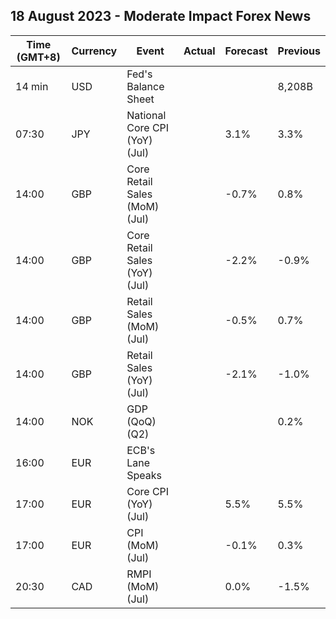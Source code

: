 ## 18 August 2023 - Moderate Impact Forex News

| Time (GMT+8) | Currency | Event | Actual | Forecast | Previous |
|------|----------|-------|--------|----------|----------|
| 14 min | USD | Fed's Balance Sheet |  |  | 8,208B |
| 07:30 | JPY | National Core CPI (YoY) (Jul) |  | 3.1% | 3.3% |
| 14:00 | GBP | Core Retail Sales (MoM) (Jul) |  | -0.7% | 0.8% |
| 14:00 | GBP | Core Retail Sales (YoY) (Jul) |  | -2.2% | -0.9% |
| 14:00 | GBP | Retail Sales (MoM) (Jul) |  | -0.5% | 0.7% |
| 14:00 | GBP | Retail Sales (YoY) (Jul) |  | -2.1% | -1.0% |
| 14:00 | NOK | GDP (QoQ) (Q2) |  |  | 0.2% |
| 16:00 | EUR | ECB's Lane Speaks |  |  |  |
| 17:00 | EUR | Core CPI (YoY) (Jul) |  | 5.5% | 5.5% |
| 17:00 | EUR | CPI (MoM) (Jul) |  | -0.1% | 0.3% |
| 20:30 | CAD | RMPI (MoM) (Jul) |  | 0.0% | -1.5% |
